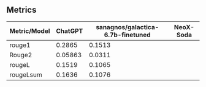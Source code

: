 ## Metrics

|Metric/Model| ChatGPT  |  sanagnos/galactica-6.7b-finetuned | NeoX-Soda |
|---|---|---|---|
|rouge1| 0.2865  |  0.1513 ||
|Rouge2| 0.05863  |  0.0311 ||
|rougeL| 0.1519  |  0.1065 ||
|rougeLsum| 0.1636  | 0.1076  ||